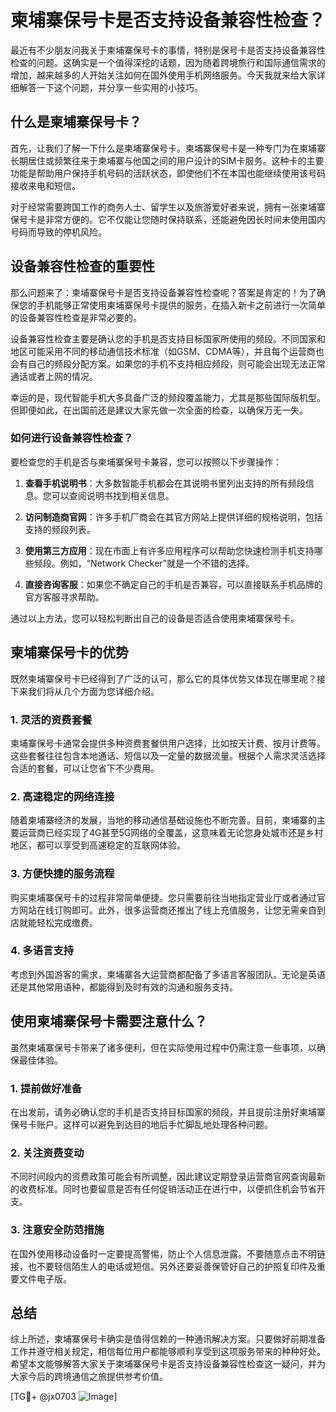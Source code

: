 # 柬埔寨保号卡是否支持设备兼容性检查？

最近有不少朋友问我关于柬埔寨保号卡的事情，特别是保号卡是否支持设备兼容性检查的问题。这确实是一个值得深挖的话题，因为随着跨境旅行和国际通信需求的增加，越来越多的人开始关注如何在国外使用手机网络服务。今天我就来给大家详细解答一下这个问题，并分享一些实用的小技巧。

## 什么是柬埔寨保号卡？

首先，让我们了解一下什么是柬埔寨保号卡。柬埔寨保号卡是一种专门为在柬埔寨长期居住或频繁往来于柬埔寨与他国之间的用户设计的SIM卡服务。这种卡的主要功能是帮助用户保持手机号码的活跃状态，即使他们不在本国也能继续使用该号码接收来电和短信。

对于经常需要跨国工作的商务人士、留学生以及旅游爱好者来说，拥有一张柬埔寨保号卡是非常方便的。它不仅能让您随时保持联系，还能避免因长时间未使用国内号码而导致的停机风险。

## 设备兼容性检查的重要性

那么问题来了：柬埔寨保号卡是否支持设备兼容性检查呢？答案是肯定的！为了确保您的手机能够正常使用柬埔寨保号卡提供的服务，在插入新卡之前进行一次简单的设备兼容性检查是非常必要的。

设备兼容性检查主要是确认您的手机是否支持目标国家所使用的频段。不同国家和地区可能采用不同的移动通信技术标准（如GSM、CDMA等），并且每个运营商也会有自己的频段分配方案。如果您的手机不支持相应频段，则可能会出现无法正常通话或者上网的情况。

幸运的是，现代智能手机大多具备广泛的频段覆盖能力，尤其是那些国际版机型。但即便如此，在出国前还是建议大家先做一次全面的检查，以确保万无一失。

### 如何进行设备兼容性检查？

要检查您的手机是否与柬埔寨保号卡兼容，您可以按照以下步骤操作：

1. **查看手机说明书**：大多数智能手机都会在其说明书里列出支持的所有频段信息。您可以查阅说明书找到相关信息。
   
2. **访问制造商官网**：许多手机厂商会在其官方网站上提供详细的规格说明，包括支持的频段列表。

3. **使用第三方应用**：现在市面上有许多应用程序可以帮助您快速检测手机支持哪些频段。例如，“Network Checker”就是一个不错的选择。

4. **直接咨询客服**：如果您不确定自己的手机是否兼容，可以直接联系手机品牌的官方客服寻求帮助。

通过以上方法，您可以轻松判断出自己的设备是否适合使用柬埔寨保号卡。

## 柬埔寨保号卡的优势

既然柬埔寨保号卡已经得到了广泛的认可，那么它的具体优势又体现在哪里呢？接下来我们将从几个方面为您详细介绍。

### 1. 灵活的资费套餐

柬埔寨保号卡通常会提供多种资费套餐供用户选择，比如按天计费、按月计费等。这些套餐往往包含本地通话、短信以及一定量的数据流量。根据个人需求灵活选择合适的套餐，可以让您省下不少费用。

### 2. 高速稳定的网络连接

随着柬埔寨经济的发展，当地的移动通信基础设施也不断完善。目前，柬埔寨的主要运营商已经实现了4G甚至5G网络的全覆盖，这意味着无论您身处城市还是乡村地区，都可以享受到高速稳定的互联网体验。

### 3. 方便快捷的服务流程

购买柬埔寨保号卡的过程非常简单便捷。您只需要前往当地指定营业厅或者通过官方网站在线订购即可。此外，很多运营商还推出了线上充值服务，让您无需亲自到店就能轻松完成缴费。

### 4. 多语言支持

考虑到外国游客的需求，柬埔寨各大运营商都配备了多语言客服团队。无论是英语还是其他常用语种，都能得到及时有效的沟通和服务支持。

## 使用柬埔寨保号卡需要注意什么？

虽然柬埔寨保号卡带来了诸多便利，但在实际使用过程中仍需注意一些事项，以确保最佳体验。

### 1. 提前做好准备

在出发前，请务必确认您的手机是否支持目标国家的频段，并且提前注册好柬埔寨保号卡账户。这样可以避免到达目的地后手忙脚乱地处理各种问题。

### 2. 关注资费变动

不同时间段内的资费政策可能会有所调整，因此建议定期登录运营商官网查询最新的收费标准。同时也要留意是否有任何促销活动正在进行中，以便抓住机会节省开支。

### 3. 注意安全防范措施

在国外使用移动设备时一定要提高警惕，防止个人信息泄露。不要随意点击不明链接，也不要轻信陌生人的电话或短信。另外还要妥善保管好自己的护照复印件及重要文件电子版。

## 总结

综上所述，柬埔寨保号卡确实是值得信赖的一种通讯解决方案。只要做好前期准备工作并遵守相关规定，相信每位用户都能够顺利享受到这项服务带来的种种好处。希望本文能够解答大家关于柬埔寨保号卡是否支持设备兼容性检查这一疑问，并为大家今后的跨境通信之旅提供参考价值。

[TG💪+ @jx0703 ![Image](https://github.com/user-attachments/assets/dbca1d08-cadb-493c-b0ec-ad6f7a83f270)]